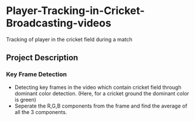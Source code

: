 # Player-Tracking-in-Cricket-Broadcasting-videos
Tracking of player in the cricket field during a match


## Project Description

### Key Frame Detection
* Detecting key frames in the video which contain cricket field through dominant color detection. (Here, for a cricket ground the dominant color is green)
* Seperate the R,G,B components from the frame and find the average of all the 3 components.
